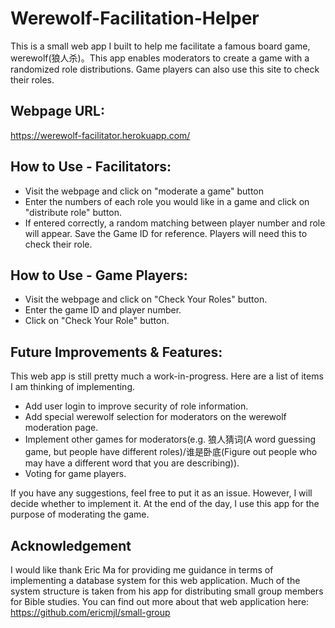# Werewolf-Facilitation-Helper

This is a small web app I built to help me facilitate a famous board game, werewolf(狼人杀)。This app enables moderators to create a game with a randomized role distributions. Game players can also use this site to check their roles.

## Webpage URL:
https://werewolf-facilitator.herokuapp.com/

## How to Use - Facilitators:
- Visit the webpage and click on "moderate a game" button
- Enter the numbers of each role you would like in a game and click on "distribute role" button.
- If entered correctly, a random matching between player number and role will appear. Save the Game ID for reference. Players will need this to check their role.

## How to Use - Game Players:
- Visit the webpage and click on "Check Your Roles" button.
- Enter the game ID and player number.
- Click on "Check Your Role" button.

## Future Improvements & Features:
This web app is still pretty much a work-in-progress. Here are a list of items I am thinking of implementing.
- Add user login to improve security of role information.
- Add special werewolf selection for moderators on the werewolf moderation page.
- Implement other games for moderators(e.g. 狼人猜词(A word guessing game, but people have different roles)/谁是卧底(Figure out people who may have a different word that you are describing)).
- Voting for game players.

If you have any suggestions, feel free to put it as an issue. However, I will decide whether to implement it. At the end of the day, I use this app for the purpose of moderating the game.

## Acknowledgement
I would like thank Eric Ma for providing me guidance in terms of implementing a database system for this web application. Much of the system structure is taken from his app for distributing small group members for Bible studies. You can find out more about that web application here: https://github.com/ericmjl/small-group
